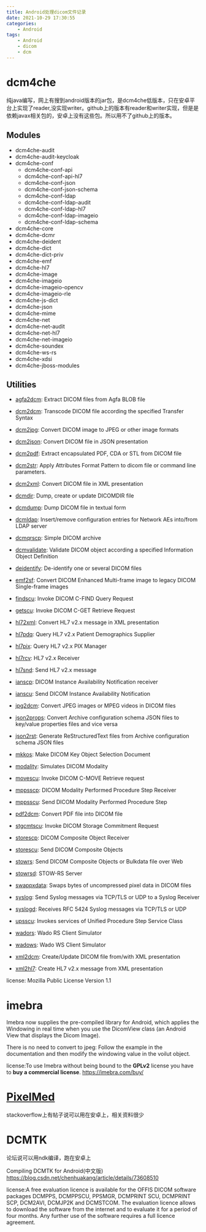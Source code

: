 ```yaml
---
title: Android处理dicom文件记录
date: 2021-10-29 17:30:55
categories:
    - Android
tags:
    - Android
    - dicom
    - dcm
---
```


# dcm4che

纯java编写，网上有搜到android版本的jar包，是dcm4che低版本，只在安卓平台上实现了reader,没实现writer。github上的版本有reader和writer实现，但是是依赖javax相关包的，安卓上没有这些包。所以用不了github上的版本。



## Modules

- dcm4che-audit
- dcm4che-audit-keycloak
- dcm4che-conf
  - dcm4che-conf-api
  - dcm4che-conf-api-hl7
  - dcm4che-conf-json
  - dcm4che-conf-json-schema
  - dcm4che-conf-ldap
  - dcm4che-conf-ldap-audit
  - dcm4che-conf-ldap-hl7
  - dcm4che-conf-ldap-imageio
  - dcm4che-conf-ldap-schema
- dcm4che-core
- dcm4che-dcmr
- dcm4che-deident
- dcm4che-dict
- dcm4che-dict-priv
- dcm4che-emf
- dcm4che-hl7
- dcm4che-image
- dcm4che-imageio
- dcm4che-imageio-opencv
- dcm4che-imageio-rle
- dcm4che-js-dict
- dcm4che-json
- dcm4che-mime
- dcm4che-net
- dcm4che-net-audit
- dcm4che-net-hl7
- dcm4che-net-imageio
- dcm4che-soundex
- dcm4che-ws-rs
- dcm4che-xdsi
- dcm4che-jboss-modules

## Utilities

- [agfa2dcm](https://github.com/dcm4che/dcm4che/blob/master/dcm4che-tool/dcm4che-tool-agfa2dcm/README.md): Extract DICOM files from Agfa BLOB file

- [dcm2dcm](https://github.com/dcm4che/dcm4che/blob/master/dcm4che-tool/dcm4che-tool-dcm2dcm/README.md): Transcode DICOM file according the specified Transfer Syntax

- [dcm2jpg](https://github.com/dcm4che/dcm4che/blob/master/dcm4che-tool/dcm4che-tool-dcm2jpg/README.md): Convert DICOM image to JPEG or other image formats

- [dcm2json](https://github.com/dcm4che/dcm4che/blob/master/dcm4che-tool/dcm4che-tool-dcm2json/README.md): Convert DICOM file in JSON presentation

- [dcm2pdf](https://github.com/dcm4che/dcm4che/blob/master/dcm4che-tool/dcm4che-tool-dcm2pdf/README.md): Extract encapsulated PDF, CDA or STL from DICOM file

- [dcm2str](https://github.com/dcm4che/dcm4che/blob/master/dcm4che-tool/dcm4che-tool-dcm2str/README.md): Apply Attributes Format Pattern to dicom file or command line parameters.

- [dcm2xml](https://github.com/dcm4che/dcm4che/blob/master/dcm4che-tool/dcm4che-tool-dcm2xml/README.md): Convert DICOM file in XML presentation

- [dcmdir](https://github.com/dcm4che/dcm4che/blob/master/dcm4che-tool/dcm4che-tool-dcmdir/README.md): Dump, create or update DICOMDIR file

- [dcmdump](https://github.com/dcm4che/dcm4che/blob/master/dcm4che-tool/dcm4che-tool-dcmdump/README.md): Dump DICOM file in textual form

- [dcmldap](https://github.com/dcm4che/dcm4che/blob/master/dcm4che-tool/dcm4che-tool-dcmldap/README.md): Insert/remove configuration entries for Network AEs into/from LDAP server

- [dcmqrscp](https://github.com/dcm4che/dcm4che/blob/master/dcm4che-tool/dcm4che-tool-dcmqrscp/README.md): Simple DICOM archive

- [dcmvalidate](https://github.com/dcm4che/dcm4che/blob/master/dcm4che-tool/dcm4che-tool-dcmvalidate/README.md): Validate DICOM object according a specified Information Object Definition

- [deidentify](https://github.com/dcm4che/dcm4che/blob/master/dcm4che-tool/dcm4che-tool-deidentify/README.md): De-identify one or several DICOM files

- [emf2sf](https://github.com/dcm4che/dcm4che/blob/master/dcm4che-tool/dcm4che-tool-emf2sf/README.md): Convert DICOM Enhanced Multi-frame image to legacy DICOM Single-frame images

- [findscu](https://github.com/dcm4che/dcm4che/blob/master/dcm4che-tool/dcm4che-tool-findscu/README.md): Invoke DICOM C-FIND Query Request

- [getscu](https://github.com/dcm4che/dcm4che/blob/master/dcm4che-tool/dcm4che-tool-getscu/README.md): Invoke DICOM C-GET Retrieve Request

- [hl72xml](https://github.com/dcm4che/dcm4che/blob/master/dcm4che-tool/dcm4che-tool-hl72xml/README.md): Convert HL7 v2.x message in XML presentation

- [hl7pdq](https://github.com/dcm4che/dcm4che/blob/master/dcm4che-tool/dcm4che-tool-hl7pdq/README.md): Query HL7 v2.x Patient Demographics Supplier

- [hl7pix](https://github.com/dcm4che/dcm4che/blob/master/dcm4che-tool/dcm4che-tool-hl7pix/README.md): Query HL7 v2.x PIX Manager

- [hl7rcv](https://github.com/dcm4che/dcm4che/blob/master/dcm4che-tool/dcm4che-tool-hl7rcv/README.md): HL7 v2.x Receiver

- [hl7snd](https://github.com/dcm4che/dcm4che/blob/master/dcm4che-tool/dcm4che-tool-hl7snd/README.md): Send HL7 v2.x message

- [ianscp](https://github.com/dcm4che/dcm4che/blob/master/dcm4che-tool/dcm4che-tool-ianscp/README.md): DICOM Instance Availability Notification receiver

- [ianscu](https://github.com/dcm4che/dcm4che/blob/master/dcm4che-tool/dcm4che-tool-ianscu/README.md): Send DICOM Instance Availability Notification

- [jpg2dcm](https://github.com/dcm4che/dcm4che/blob/master/dcm4che-tool/dcm4che-tool-jpg2dcm/README.md): Convert JPEG images or MPEG videos in DICOM files

- [json2props](https://github.com/dcm4che/dcm4che/blob/master/dcm4che-tool/dcm4che-tool-json2props/README.md): Convert Archive configuration schema JSON files to key/value properties files and vice versa

- [json2rst](https://github.com/dcm4che/dcm4che/blob/master/dcm4che-tool/dcm4che-tool-json2rst/README.md): Generate ReStructuredText files from Archive configuration schema JSON files

- [mkkos](https://github.com/dcm4che/dcm4che/blob/master/dcm4che-tool/dcm4che-tool-mkkos/README.md): Make DICOM Key Object Selection Document

- [modality](https://github.com/dcm4che/dcm4che/blob/master/dcm4che-tool/dcm4che-tool-ihe/dcm4che-tool-ihe-modality/README.md): Simulates DICOM Modality

- [movescu](https://github.com/dcm4che/dcm4che/blob/master/dcm4che-tool/dcm4che-tool-movescu/README.md): Invoke DICOM C-MOVE Retrieve request

- [mppsscp](https://github.com/dcm4che/dcm4che/blob/master/dcm4che-tool/dcm4che-tool-mppsscp/README.md): DICOM Modality Performed Procedure Step Receiver

- [mppsscu](https://github.com/dcm4che/dcm4che/blob/master/dcm4che-tool/dcm4che-tool-mppsscu/README.md): Send DICOM Modality Performed Procedure Step

- [pdf2dcm](https://github.com/dcm4che/dcm4che/blob/master/dcm4che-tool/dcm4che-tool-pdf2dcm/README.md): Convert PDF file into DICOM file

- [stgcmtscu](https://github.com/dcm4che/dcm4che/blob/master/dcm4che-tool/dcm4che-tool-stgcmtscu/README.md): Invoke DICOM Storage Commitment Request

- [storescp](https://github.com/dcm4che/dcm4che/blob/master/dcm4che-tool/dcm4che-tool-storescp/README.md): DICOM Composite Object Receiver

- [storescu](https://github.com/dcm4che/dcm4che/blob/master/dcm4che-tool/dcm4che-tool-storescu/README.md): Send DICOM Composite Objects

- [stowrs](https://github.com/dcm4che/dcm4che/blob/master/dcm4che-tool/dcm4che-tool-stowrs/README.md): Send DICOM Composite Objects or Bulkdata file over Web

- [stowrsd](https://github.com/dcm4che/dcm4che/blob/master/dcm4che-tool/dcm4che-tool-stowrsd/README.md): STOW-RS Server

- [swappxdata](https://github.com/dcm4che/dcm4che/blob/master/dcm4che-tool/dcm4che-tool-swappxdata/README.md): Swaps bytes of uncompressed pixel data in DICOM files

- [syslog](https://github.com/dcm4che/dcm4che/blob/master/dcm4che-tool/dcm4che-tool-syslog/README.md): Send Syslog messages via TCP/TLS or UDP to a Syslog Receiver

- [syslogd](https://github.com/dcm4che/dcm4che/blob/master/dcm4che-tool/dcm4che-tool-syslogd/README.md): Receives RFC 5424 Syslog messages via TCP/TLS or UDP

- [upsscu](https://github.com/dcm4che/dcm4che/blob/master/dcm4che-tool/dcm4che-tool-upsscu/README.md): Invokes services of Unified Procedure Step Service Class

- [wadors](https://github.com/dcm4che/dcm4che/blob/master/dcm4che-tool/dcm4che-tool-wadors/README.md): Wado RS Client Simulator

- [wadows](https://github.com/dcm4che/dcm4che/blob/master/dcm4che-tool/dcm4che-tool-wadows/README.md): Wado WS Client Simulator

- [xml2dcm](https://github.com/dcm4che/dcm4che/blob/master/dcm4che-tool/dcm4che-tool-xml2dcm/README.md): Create/Update DICOM file from/with XML presentation

- [xml2hl7](https://github.com/dcm4che/dcm4che/blob/master/dcm4che-tool/dcm4che-tool-xml2hl7/README.md): Create HL7 v2.x message from XML presentation

  

license: Mozilla Public License Version 1.1

# imebra

Imebra now supplies the pre-compiled library for Android, which applies the Windowing in real time when you use the DicomView class (an Android View that displays the Dicom Image).

There is no need to convert to jpeg: Follow the example in the documentation and then modify the windowing value in the voilut object.

license:To use Imebra without being bound to the **GPLv2** license you have to **buy a commercial license**. https://imebra.com/buy/

# [PixelMed](http://www.pixelmed.com/)

stackoverflow上有帖子说可以用在安卓上，相关资料很少

# DCMTK

论坛说可以用ndk编译，跑在安卓上 

 Compiling DCMTK for Android(中文版)
 https://blog.csdn.net/chenhuakang/article/details/73608510

license:A free evaluation licence is available for the OFFIS DICOM software packages DCMPPS, DCMPPSCU, PPSMGR, DCMPRINT SCU, DCMPRINT SCP, DCM2AVI, DCMJP2K and DCMSTCOM. The evaluation licence allows to download the software from the internet and to evaluate it for a period of four months. Any further use of the software requires a full licence agreement.